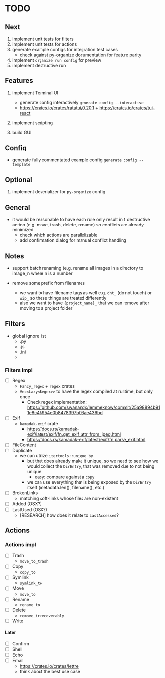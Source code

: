 # TODO

## Next

1. implement unit tests for filters
1. implement unit tests for actions
1. generate example configs for integration test cases
    - check against py-organize documentation for feature parity
1. implement `organize run config` for preview
1. implement destructive run

## Features

1. implement Terminal UI
    - generate config interactively `generate config --interactive`
    - <https://crates.io/crates/ratatui/0.20.1> + <https://crates.io/crates/tui-react>

1. implement scripting
1. build GUI

## Config

- generate fully commentated example config `generate config --template`

## Optional

1. implement deserializer for `py-organize` config

## General

- it would be reasonable to have each rule only result in `1` destructive action (e.g. move, trash, delete, rename) so conflicts are already minimized
  - check which actions are parallelizable
  - add confirmation dialog for manual conflict handling  

## Notes

- support batch renaming (e.g. rename all images in a directory to image_n where n is a number

- remove some prefix from filenames
  - we want to have filename tags as well e.g. `dnt_` (do not touch) or `wip_` so these things are treated differently
  - also we want to have `{project_name}_` that we can remove after moving to a project folder

## Filters

- global ignore list
  - .py
  - .js
  - .ini
  -

### Filters impl

- [ ] Regex
  - `Fancy_regex` + `regex` crates
  - `Vec<Lazy<Regex>>` to have the regex compiled at runtime, but only once
    - Check regex implementation: <https://github.com/swanandx/lemmeknow/commit/25a98894b911e8c45954e0b8478397b06ae436bd>
- [ ] Exif
  - `kamadak-exif` crate
    - <https://docs.rs/kamadak-exif/latest/exif/fn.get_exif_attr_from_jpeg.html>
    - <https://docs.rs/kamadak-exif/latest/exif/fn.parse_exif.html>
- [ ] FileContent
- [ ] Duplicate
  - we can utilize `itertools::unique_by`
    - but that does already make it unique, so we need to see how we would collect the `DirEntry`, that was removed due to not being unique
      - easy: compare against a `copy`
    - we can use everything that is being exposed by the `DirEntry` itself (metadata.len(), filename(), etc.)
- [ ] BrokenLinks
  - matching soft-links whose files are non-existent
- [ ] Added (OSX?)
- [ ] LastUsed (OSX?)
  - [RESEARCH] how does it relate to `LastAccessed`?

## Actions

### Actions impl

- [ ] Trash
  - `move_to_trash`
- [ ] Copy
  - `copy_to`
- [ ] Symlink
  - `symlink_to`
- [ ] Move
  - `move_to`
- [ ] Rename
  - `rename_to`
- [ ] Delete
  - `remove_irrecoverably`
- [ ] Write

#### Later

- [ ] Confirm
- [ ] Shell
- [ ] Echo
- [ ] Email
  - <https://crates.io/crates/lettre>
  - think about the best use case
